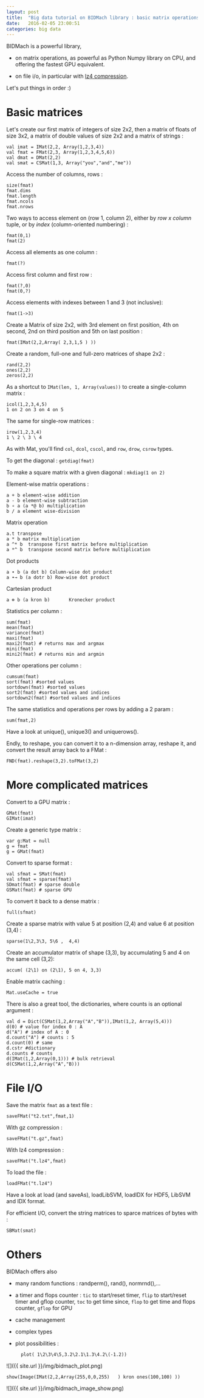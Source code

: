 ```yaml
---
layout: post
title:  "Big data tutorial on BIDMach library : basic matrix operations and file IO. Example on a RandomForest computation"
date:   2016-02-05 23:00:51
categories: big data
---
```


BIDMach is a powerful library,

- on matrix operations, as powerful as Python Numpy library on CPU, and offering the fastest GPU equivalent.

- on file i/o, in particular with [lz4 compression](https://github.com/Cyan4973/lz4).

Let's put things in order :)

# Basic matrices

Let's create our first matrix of integers of size 2x2, then a matrix of floats of size 3x2, a matrix of double values of size 2x2 and a matrix of strings :

    val imat = IMat(2,2, Array(1,2,3,4))
    val fmat = FMat(2,3, Array(1,2,3,4,5,6))
    val dmat = DMat(2,2)
    val smat = CSMat(1,3, Array("you","and","me"))

Access the number of columns, rows :

    size(fmat)
    fmat.dims
    fmat.length
    fmat.ncols
    fmat.nrows

Two ways to access element on (row 1, column 2), either by *row x column* tuple, or by *index* (column-oriented numbering) :

    fmat(0,1)
    fmat(2)

Access all elements as one column :

    fmat(?)

Access first column and first row :

    fmat(?,0)
    fmat(0,?)

Access elements with indexes between 1 and 3 (not inclusive):

    fmat(1->3)

Create a Matrix of size 2x2, with 3rd element on first position, 4th on second, 2nd on third position and 5th on last position :

    fmat(IMat(2,2,Array( 2,3,1,5 ) ))

Create a random, full-one and full-zero matrices of shape 2x2 :

    rand(2,2)
    ones(2,2)
    zeros(2,2)

As a shortcut to `IMat(len, 1, Array(values))` to create a single-column matrix :

    icol(1,2,3,4,5)
    1 on 2 on 3 on 4 on 5

The same for single-row matrices :

    irow(1,2,3,4)
    1 \ 2 \ 3 \ 4

As with Mat, you'll find `col`, `dcol`, `cscol`, and `row`, `drow`, `csrow` types.

To get the diagonal : `getdiag(fmat)`

To make a square matrix with a given diagonal : `mkdiag(1 on 2)`

Element-wise matrix operations :

    a + b element-wise addition
    a - b element-wise subtraction
    b ∘ a (a *@ b) multiplication
    b / a element wise-division

Matrix operation

    a.t transpose
    a * b matrix multiplication
    a ^* b  transpose first matrix before multiplication
    a *^ b  transpose second matrix before multiplication

Dot products

    a ∙ b (a dot b) Column-wise dot product
    a ∙→ b (a dotr b) Row-wise dot product

Cartesian product

    a ⊗ b (a kron b)       Kronecker product

Statistics per column :

    sum(fmat)
    mean(fmat)
    variance(fmat)
    maxi(fmat)
    maxi2(fmat) # returns max and argmax
    mini(fmat)
    mini2(fmat) # returns min and argmin

Other operations per column :

    cumsum(fmat)
    sort(fmat) #sorted values
    sortdown(fmat) #sorted values
    sort2(fmat) #sorted values and indices
    sortdown2(fmat) #sorted values and indices

The same statistics and operations per rows by adding a 2 param :

    sum(fmat,2)

Have a look at unique(), unique3() and uniquerows().

Endly, to reshape, you can convert it to a n-dimension array, reshape it, and convert the result array back to a FMat :

    FND(fmat).reshape(3,2).toFMat(3,2)


# More complicated matrices

Convert to a GPU matrix :

    GMat(fmat)
    GIMat(imat)

Create a generic type matrix :

    var g:Mat = null
    g = fmat
    g = GMat(fmat)

Convert to sparse format :

    val sfmat = SMat(fmat)
    val sfmat = sparse(fmat)
    SDmat(fmat) # sparse double
    GSMat(fmat) # sparse GPU

To convert it back to a dense matrix :

    full(sfmat)

Create a sparse matrix with value 5 at position (2,4) and value 6 at position (3,4) :

    sparse(1\2,3\3, 5\6 ,  4,4)

Create an accumulator matrix of shape (3,3), by accumulating 5 and 4 on the same cell (3,2):

    accum( (2\1) on (2\1), 5 on 4, 3,3)

Enable matrix caching :

    Mat.useCache = true

There is also a great tool, the dictionaries, where counts is an optional argument :

    val d = Dict(CSMat(1,2,Array("A","B")),IMat(1,2, Array(5,4)))
    d(0) # value for index 0 : A
    d("A") # index of A : 0
    d.count("A") # counts : 5
    d.count(0) # same
    d.cstr #dictionary
    d.counts # counts
    d(IMat(1,2,Array(0,1))) # bulk retrieval
    d(CSMat(1,2,Array("A","B)))


# File I/O


Save the matrix `fmat` as a text file :

    saveFMat("t2.txt",fmat,1)

With gz compression :

    saveFMat("t.gz",fmat)

With lz4 compression :

    saveFMat("t.lz4",fmat)

To load the file :

    loadFMat("t.lz4")

Have a look at load (and saveAs), loadLibSVM, loadIDX for HDF5, LibSVM and IDX format.

For efficient I/O, convert the string matrices to sparce matrices of bytes with :

    SBMat(smat)

# Others

BIDMach offers also

- many random functions : randperm(), rand(), normrnd(),...

- a timer and flops counter : `tic` to start/reset timer, `flip` to start/reset timer and gflop counter, `toc` to get time since, `flop` to get time and flops counter, `gflop` for GPU

- cache management

- complex types

- plot possibilities :

        plot( 1\2\3\4\5,3.2\2.1\1.3\4.2\(-1.2))


![]({{ site.url }}/img/bidmach_plot.png)


    show(Image(IMat(2,2,Array(255,0,0,255)   ) kron ones(100,100) ))


![]({{ site.url }}/img/bidmach_image_show.png)
